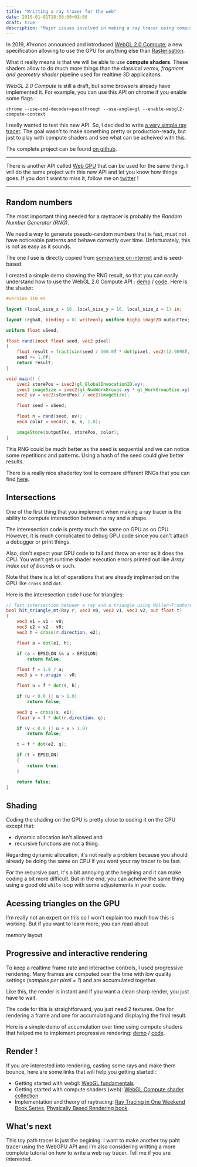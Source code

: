 ```yaml
---
title: "Writting a ray tracer for the web"
date: 2010-01-01T18:50:00+01:00
draft: true
description: "Major issues involved in making a ray tracer using compute shaders for the web."
---
```


In 2019, *Khronos* announced and introduced [WebGL 2.0 Compute](https://www.khronos.org/registry/webgl/specs/latest/2.0-compute/), a new specification allowing to use the GPU for anything else than [Rasterisation](https://en.wikipedia.org/wiki/Rasterisation).

What it really means is that we will be able to use **compute shaders**. These shaders allow to do much more things than the classical *vertex, fragment and geometry shader* pipeline used for realtime 3D applicaitons.

*WebGL 2.0 Compute* is still a draft, but some browsers already have implemented it. For example, you can use this API on chrome if you enable some flags :

```
chrome --use-cmd-decoder=passthrough --use-angle=gl --enable-webgl2-compute-context
```

I really wanted to test this new API. So, I decided to write [a very simple ray tracer](https://oktomus.github.io/webgpu-toy-ray-tracer/). The goal wasn't to make something pretty or production-ready, but just to play with compute shaders and see what can be acheived with this.

The complete project can be found [on github](https://github.com/oktomus/webgpu-toy-ray-tracer).

--------------

There is another API called [Web GPU](https://gpuweb.github.io/gpuweb/) that can be used for the same thing. I will do the same project with this new API and let you know how things goes. If you don't want to miss it, follow me on [twitter](https://twitter.com/oktomus) !

--------------

## Random numbers

The most important thing needed for a raytracer is probably the *Random Number Generator (RNG)*.

We need a way to generate pseudo-random numbers that is fast, must not have noticeable patterns and behave correctly over time. Unfortunately, this is not as easy as it sounds.

The one I use is directly copied from [somewhere on internet](https://stackoverflow.com/questions/12964279/whats-the-origin-of-this-glsl-rand-one-liner) and is seed-based.

I created a simple demo showing the RNG result, so that you can easily understand how to use the WebGL 2.0 Compute API : [demo](https://oktomus.com/web-experiments/webgl-compute/rng/) / [code](https://github.com/oktomus/web-experiments/tree/master/webgl-compute/rng). Here is the shader:

```glsl
#version 310 es

layout (local_size_x = 16, local_size_y = 16, local_size_z = 1) in;

layout (rgba8, binding = 0) writeonly uniform highp image2D outputTex;

uniform float uSeed;

float rand(inout float seed, vec2 pixel)
{
    float result = fract(sin(seed / 100.0f * dot(pixel, vec2(12.9898f, 78.233f))) * 43758.5453f);
    seed += 1.0f;
    return result;
}

void main() {
    ivec2 storePos = ivec2(gl_GlobalInvocationID.xy);
    ivec2 imageSize = ivec2(gl_NumWorkGroups.xy * gl_WorkGroupSize.xy);
    vec2 uv = vec2(storePos) / vec2(imageSize);

    float seed = uSeed;

    float n = rand(seed, uv);
    vec4 color = vec4(n, n, n, 1.0);

    imageStore(outputTex, storePos, color);
}
```

This RNG could be much better as the seed is sequential and we can notice some repetitions and patterns. Using a hash of the seed could give better results.

There is a really nice shadertoy tool to compare different RNGs that you can find [here](https://www.shadertoy.com/view/wljXDz).

## Intersections

One of the first thing that you implement when making a ray tracer is the ability to compute interesction between a ray and a shape.

The interesection code is pretty much the same on GPU as on CPU. However, it is much complicated to debug GPU code since you can't attach a debugger or print things.

Also, don't expect your GPU code to fail and throw an error as it does the CPU. You won't get runtime shader execution errors printed out like *Array index out of bounds* or such.

Note that there is a lot of operations that are already implmented on the GPU like `cross` and `dot`.

Here is the interesection code I use for triangles:

```glsl
// Test intersection between a ray and a triangle using Möller–Trumbore algorithm.
bool hit_triangle_mt(Ray r, vec3 v0, vec3 v1, vec3 v2, out float t)
{
    vec3 e1 = v1 - v0;
    vec3 e2 = v2 - v0;
    vec3 h = cross(r.direction, e2);

    float a = dot(e1, h);

    if (a < EPSILON && a > EPSILON)
        return false;

    float f = 1.0 / a;
    vec3 s = r.origin - v0;

    float u = f * dot(s, h);

    if (u < 0.0 || u > 1.0)
        return false;

    vec3 q = cross(s, e1);
    float v = f * dot(r.direction, q);

    if (v < 0.0 || u + v > 1.0)
        return false;

    t = f * dot(e2, q);

    if (t > EPSILON)
    {
        return true;
    }

    return false;
}
```

## Shading

Coding the shading on the GPU is pretty close to coding it on the CPU except that:
- dynamic allocation isn't allowed and
- recursive functions are not a thing.

Regarding dynamic allocation, it's not really a problem because you should already be doing the same on CPU if you want your ray tracer to be fast.

For the recursive part, it's a bit annoying at the begining and it can make coding a bit more difficult. But in the end, you can acheive the same thing using a good old `while` loop with some adjustements in your code.

## Acessing triangles on the GPU

I'm really not an expert on this so I won't explain too much how this is working. But if you want to learn more, you can read about

memory layout

## Progressive and interactive rendering

To keep a realtime frame rate and interactive controls, I used progressive rendering. Many frames are computed over the time with low quality settings (*samples per pixel = 1*) and are accumulated together.

Like this, the render is instant and if you want a clean sharp render, you just have to wait.

The code for this is straightforward, you just need 2 textures. One for rendering a frame and one for accumulating and displaying the final result.

Here is a simple demo of accumulation over time using compute shaders that helped me to implement progressive rendering: [demo](https://oktomus.com/web-experiments/webgl-compute/progressive-steps/) / [code](https://github.com/oktomus/web-experiments/tree/master/webgl-compute/progressive-steps).

## Render !

If you are interested into rendering, casting some rays and make them bounce, here are some links that will help you getting started :
- Getting started with webgl: [WebGL fundamentals](https://webglfundamentals.org/)
- Getting started with compute shaders (web): [WebGL Compute shader collection](https://github.com/9ballsyndrome/WebGL_Compute_shader)
- Implementation and theory of raytracing: [Ray Tracing in One Weekend Book Series](https://github.com/RayTracing/raytracing.github.io), [Physically Based Rendering book](http://www.pbr-book.org/).

## What's next

This toy path tracer is just the begining. I want to make another toy paht tracer using the WebGPU API and i'm also considering writting a more complete tutorial on how to write a web ray tracer. Tell me if you are interested.
